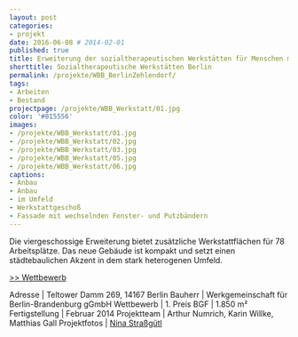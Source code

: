 ```yaml
---
layout: post
categories:
- projekt
date: 2016-06-08 # 2014-02-01
published: true
title: Erweiterung der sozialtherapeutischen Werkstätten für Menschen mit Behinderung
shorttitle: Sozialtherapeutische Werkstätten Berlin
permalink: /projekte/WBB_BerlinZehlendorf/
tags: 
- Arbeiten 
- Bestand
projectpage: /projekte/WBB_Werkstatt/01.jpg
color: '#815556'
images:
- /projekte/WBB_Werkstatt/01.jpg
- /projekte/WBB_Werkstatt/02.jpg
- /projekte/WBB_Werkstatt/03.jpg
- /projekte/WBB_Werkstatt/05.jpg
- /projekte/WBB_Werkstatt/06.jpg
captions:
- Anbau
- Anbau
- im Umfeld
- Werkstattgeschoß
- Fassade mit wechselnden Fenster- und Putzbändern
---
```

Die viergeschossige Erweiterung bietet zusätzliche Werkstattflächen für 78 Arbeitsplätze. Das neue Gebäude ist kompakt und setzt einen städtebaulichen Akzent in dem stark heterogenen Umfeld. 

[\>> Wettbewerb](../projekte/WBW_WBB_BerlinZehlendorf/)

Adresse				|	Teltower Damm 269, 14167 Berlin
Bauherr				|	Werkgemeinschaft für Berlin-Brandenburg gGmbH 
Wettbewerb      	|	1. Preis
BGF					|	1.850 m² 
Fertigstellung		|	Februar 2014 
Projektteam			|	Arthur Numrich, Karin Willke, Matthias Gall 
Projektfotos		|	[Nina Straßgütl](http://www.ninastrg.de/)